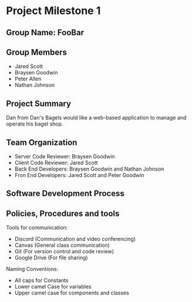 # Project Milestone 1 
## Group Name: FooBar
## Group Members
  * Jared Scott
  * Braysen Goodwin
  * Peter Allen
  * Nathan Johnson
  
## Project Summary
  Dan from Dan's Bagels would like a web-based application to manage and operate his bagel shop.
 
## Team Organization
   * Server Code Reviewer: Braysen Goodwin 
   * Client Code Reviewer: Jared Scott
   * Back End Developers: Braysen Goodwin and Nathan Johnson 
   * Fron End Developers: Jared Scott and Peter Goodwin
   
## Software Development Process

## Policies, Procedures and tools
Tools for communication:  
  * Discord (Communication and video conferencing)  
  * Canvas (General class communication)
  * Git (For version control and code review)
  * Google Drive (For file sharing) 
    
Naming Conventions:  
  * All caps for Constants 
  * Lower camel Case for variables
  * Upper camel case for components and classes
